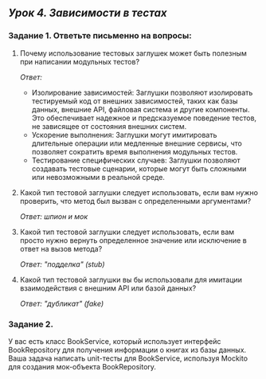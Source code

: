 ## *Урок 4. Зависимости в тестах*

### Задание 1. Ответьте письменно на вопросы:

1)  Почему использование тестовых заглушек может быть полезным при написании модульных тестов?
    
    *Ответ:*
    * Изолирование зависимостей: Заглушки позволяют изолировать тестируемый код от внешних зависимостей, таких как базы данных, внешние API, файловая система и другие компоненты. Это обеспечивает надежное и предсказуемое поведение тестов, не зависящее от состояния внешних систем. 
    * Ускорение выполнения: Заглушки могут имитировать длительные операции или медленные внешние сервисы, что позволяет сократить время выполнения модульных тестов. 
    * Тестирование специфических случаев: Заглушки позволяют создавать тестовые сценарии, которые могут быть сложными или невозможными в реальной среде.
2) Какой тип тестовой заглушки следует использовать, если вам нужно проверить, что метод был вызван с определенными аргументами?

   *Ответ: шпион и мок*
3) Какой тип тестовой заглушки следует использовать, если вам просто нужно вернуть определенное значение или исключение в ответ на вызов метода?

    *Ответ: "подделка" (stub)* 
4) Какой тип тестовой заглушки вы бы использовали для имитации  взаимодействия с внешним API или базой данных?

    *Ответ: "дубликат" (fake)*

### Задание 2.

У вас есть класс BookService, который использует интерфейс BookRepository для получения информации о книгах из базы данных. Ваша задача написать unit-тесты для BookService, используя Mockito для создания мок-объекта BookRepository.

